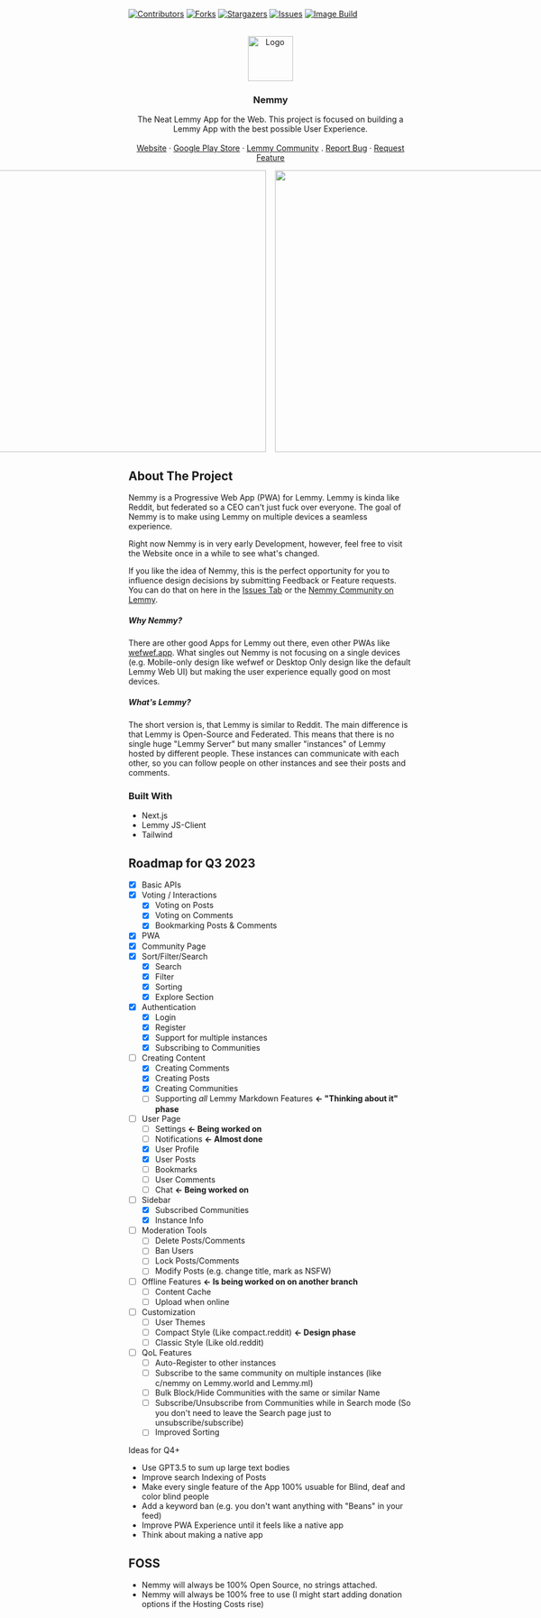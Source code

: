 <!-- Improved compatibility of back to top link: See: https://github.com/othneildrew/Best-README-Template/pull/73 -->
<a name="readme-top"></a>
<!--
*** Thanks for checking out the Best-README-Template. If you have a suggestion
*** that would make this better, please fork the repo and create a pull request
*** or simply open an issue with the tag "enhancement".
*** Don't forget to give the project a star!
*** Thanks again! Now go create something AMAZING! :D
-->



<!-- PROJECT SHIELDS -->
<!--
*** I'm using markdown "reference style" links for readability.
*** Reference links are enclosed in brackets [ ] instead of parentheses ( ).
*** See the bottom of this document for the declaration of the reference variables
*** for contributors-url, forks-url, etc. This is an optional, concise syntax you may use.
*** https://www.markdownguide.org/basic-syntax/#reference-style-links
-->
[![Contributors][contributors-shield]][contributors-url]
[![Forks][forks-shield]][forks-url]
[![Stargazers][stars-shield]][stars-url]
[![Issues][issues-shield]][issues-url]
[![Image Build](https://github.com/cr4yfish/nemmy/actions/workflows/docker-build.yml/badge.svg)](https://github.com/cr4yfish/nemmy/actions/workflows/docker-build.yml)


<!-- PROJECT LOGO -->
<br />
<div align="center">
  <a href="https://github.com/cr4yfish/nemmy">
    <img src="https://i.imgur.com/OzAB6Y0.png" alt="Logo" width="80" height="80">
  </a>

<h3 align="center">Nemmy</h3>

  <p align="center">
    The Neat Lemmy App for the Web. This project is focused on building a Lemmy App with the best possible User Experience.
    <br />
    <br />
    <a href="https://nemmy.app/">Website</a>
    ·
    <a href="https://play.google.com/store/apps/details?id=app.nemmy.twa">Google Play Store</a>
    ·
    <a href="https://lemmy.world/c/nemmy">Lemmy Community</a>
    .
    <a href="https://github.com/Cr4yfish/Nemmy/issues">Report Bug</a>
    ·
    <a href="https://github.com/Cr4yfish/Nemmy/issues">Request Feature</a>
    
  </p>
</div>

<div style="width: 100%; display: flex; justify-content: center; gap: 1rem;">
  <img src="https://i.imgur.com/OxkGnC4.png" style="height: 500px; width: auto;" >
  <img src="https://i.imgur.com/twzhIFG.png" style="height: 500px; width: auto;" >
  <img src="https://i.imgur.com/SGJFQuo.png" style="height: 500px; width: auto;" >
  <img src="https://i.imgur.com/BljmUFd.png" style="height: 500px; width: auto;" >
  <img src="https://i.imgur.com/OFc7Va7.png" style="height: 500px; width: auto;" >
  <img src="https://i.imgur.com/8tHc7vx.png" style="height: 500px; width: auto;" >


</div>


<!-- ABOUT THE PROJECT -->
## About The Project

Nemmy is a Progressive Web App (PWA) for Lemmy. Lemmy is kinda like Reddit, but federated so a CEO can't just fuck over everyone. 
The goal of Nemmy is to make using Lemmy on multiple devices a seamless experience.

Right now Nemmy is in very early Development, however, feel free to visit the Website once in a while to see what's changed.

If you like the idea of Nemmy, this is the perfect opportunity for you to influence design decisions by submitting Feedback or Feature requests. You can do that on here in the [Issues Tab](https://github.com/Cr4yfish/Nemmy/issues) or the [Nemmy Community on Lemmy](https://lemmy.world/c/nemmy).

##### Why Nemmy?
There are other good Apps for Lemmy out there, even other PWAs like [wefwef.app](wwefwef.app).
What singles out Nemmy is not focusing on a single devices (e.g. Mobile-only design like wefwef or Desktop Only design like the default Lemmy Web UI) but making the user experience equally good on most devices.

##### What's Lemmy?
The short version is, that Lemmy is similar to Reddit. The main difference is that Lemmy is Open-Source and Federated.
This means that there is no single huge "Lemmy Server" but many smaller "instances" of Lemmy hosted by different people. These instances can communicate with each other, so you can follow people on other instances and see their posts and comments.


### Built With

* Next.js
* Lemmy JS-Client
* Tailwind


## Roadmap for Q3 2023

- [x] Basic APIs
- [X] Voting / Interactions
    - [X] Voting on Posts
    - [X] Voting on Comments
    - [X] Bookmarking Posts & Comments 
- [x] PWA
- [X] Community Page
- [X] Sort/Filter/Search
    - [X] Search
    - [X] Filter
    - [X] Sorting 
    - [X] Explore Section
- [X] Authentication
    - [X] Login
    - [X] Register
    - [X] Support for multiple instances
    - [X] Subscribing to Communities
- [ ] Creating Content 
    - [X] Creating Comments
    - [X] Creating Posts
    - [X] Creating Communities 
    - [ ] Supporting *all* Lemmy Markdown Features **<- "Thinking about it" phase**
- [ ] User Page
    - [ ] Settings **<- Being worked on**
    - [ ] Notifications **<- Almost done**
    - [X] User Profile
    - [X] User Posts
    - [ ] Bookmarks
    - [ ] User Comments
    - [ ] Chat **<- Being worked on**
- [ ] Sidebar
    - [X] Subscribed Communities
    - [X] Instance Info
- [ ] Moderation Tools
    - [ ] Delete Posts/Comments
    - [ ] Ban Users
    - [ ] Lock Posts/Comments
    - [ ] Modify Posts (e.g. change title, mark as NSFW)
- [ ] Offline Features **<- Is being worked on on another branch**
    - [ ] Content Cache 
    - [ ] Upload when online
- [ ] Customization
    - [ ] User Themes
    - [ ] Compact Style (Like compact.reddit) **<- Design phase**
    - [ ] Classic Style (Like old.reddit)
- [ ] QoL Features
    - [ ] Auto-Register to other instances
    - [ ] Subscribe to the same community on multiple instances (like c/nemmy on Lemmy.world and Lemmy.ml)
    - [ ] Bulk Block/Hide Communities with the same or similar Name
    - [ ] Subscribe/Unsubscribe from Communities while in Search mode (So you don't need to leave the Search page just to unsubscribe/subscribe)
    - [ ] Improved Sorting

Ideas for Q4+
* Use GPT3.5 to sum up large text bodies
* Improve search Indexing of Posts
* Make every single feature of the App 100% usuable for Blind, deaf and color blind people
* Add a keyword ban (e.g. you don't want anything with "Beans" in your feed)
* Improve PWA Experience until it feels like a native app
* Think about making a native app

## FOSS
* Nemmy will always be 100% Open Source, no strings attached.
* Nemmy will always be 100% free to use (I might start adding donation options if the Hosting Costs rise)


[contributors-shield]: https://img.shields.io/github/contributors/Cr4yfish/Nemmy.svg?style=for-the-badge
[contributors-url]: https://github.com/Cr4yfish/Nemmy/graphs/contributors
[forks-shield]: https://img.shields.io/github/forks/Cr4yfish/Nemmy.svg?style=for-the-badge
[forks-url]: https://github.com/Cr4yfish/Nemmy/network/members
[stars-shield]: https://img.shields.io/github/stars/Cr4yfish/Nemmy.svg?style=for-the-badge
[stars-url]: https://github.com/Cr4yfish/Nemmy/stargazers
[issues-shield]: https://img.shields.io/github/issues/Cr4yfish/Nemmy.svg?style=for-the-badge
[issues-url]: https://github.com/Cr4yfish/Nemmy/issues
